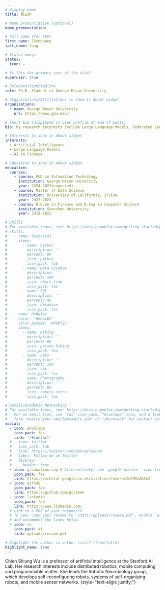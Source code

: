 ```yaml
---
# Display name
title: 杨正邦

# Name pronunciation (optional)
name_pronunciation: 

# Full name (for SEO)
first_name: Zhengbang
last_name: Yang

# Status emoji
status:
  icon: ☕️

# Is this the primary user of the site?
superuser: true

# Role/position/tagline
role: Ph.D. Student at George Mason University

# Organizations/Affiliations to show in About widget
organizations:
  - name: George Mason University
    url: https://www.gmu.edu/

# Short bio (displayed in user profile at end of posts)
bio: My research interests include Large Language Models, Federated Learning, Reinforcement Learning, and AI in Finance.

# Interests to show in About widget
interests:
  - Artificial Intelligence
  - Large Language Models
  - AI in Finance

# Education to show in About widget
education:
  courses:
    - course: PhD in Infomation Technology
      institution: George Mason University
      year: 2024-2029(expected)
    - course: Master of Data Science
      institution: University of California, Irvine
      year: 2022-2023
    - course: B.Econ in Finance and B.Eng in Computer Science
      institution: Shenzhen University
      year: 2018-2022

# Skills
# For available icons, see: https://docs.hugoblox.com/getting-started/page-builder/#icons
# skills:
#   - name: Technical
#     items:
#       - name: Python
#         description: ''
#         percent: 80
#         icon: python
#         icon_pack: fab
#       - name: Data Science
#         description: ''
#         percent: 100
#         icon: chart-line
#         icon_pack: fas
#       - name: SQL
#         description: ''
#         percent: 40
#         icon: database
#         icon_pack: fas
#   - name: Hobbies
#     color: '#eeac02'
#     color_border: '#f0bf23'
#     items:
#       - name: Hiking
#         description: ''
#         percent: 60
#         icon: person-hiking
#         icon_pack: fas
#       - name: Cats
#         description: ''
#         percent: 100
#         icon: cat
#         icon_pack: fas
#       - name: Photography
#         description: ''
#         percent: 80
#         icon: camera-retro
#         icon_pack: fas

# Social/Academic Networking
# For available icons, see: https://docs.hugoblox.com/getting-started/page-builder/#icons
#   For an email link, use "fas" icon pack, "envelope" icon, and a link in the
#   form "mailto:your-email@example.com" or "/#contact" for contact widget.
social:
  - icon: envelope
    icon_pack: fas
    link: '/#contact'
  # - icon: twitter
  #   icon_pack: fab
  #   link: https://twitter.com/GeorgeCushen
  #   label: Follow me on Twitter
  #   display:
  #     header: true
  - icon: graduation-cap # Alternatively, use `google-scholar` icon from `ai` icon pack
    icon_pack: fas
    link: https://scholar.google.co.uk/citations?user=sIwtMXoAAAAJ
  - icon: github
    icon_pack: fab
    link: https://github.com/gcushen
  - icon: linkedin
    icon_pack: fab
    link: https://www.linkedin.com/
  # Link to a PDF of your resume/CV.
  # To use: copy your resume to `static/uploads/resume.pdf`, enable `ai` icons in `params.yaml`,
  # and uncomment the lines below.
  - icon: cv
    icon_pack: ai
    link: uploads/resume.pdf

# Highlight the author in author lists? (true/false)
highlight_name: true
---
```


Chien Shiung Wu is a professor of artificial intelligence at the Stanford AI Lab. Her research interests include distributed robotics, mobile computing and programmable matter. She leads the Robotic Neurobiology group, which develops self-reconfiguring robots, systems of self-organizing robots, and mobile sensor networks.
{style="text-align: justify;"}
